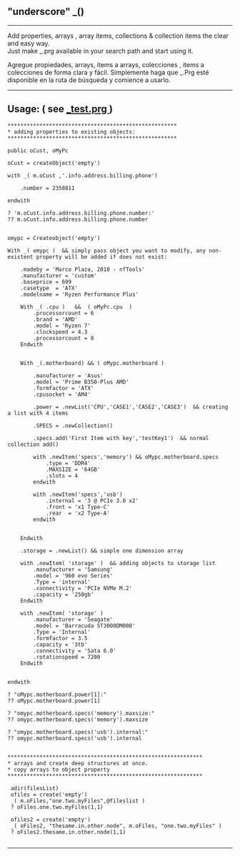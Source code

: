   
## "underscore" \_() 

********************************

Add properties, arrays , array items, collections & collection items the clear and easy way.  
Just make \_.prg available in your search path and start using it.  

Agregue propiedades, arrays, items a arrays, colecciones , items a colecciones de forma clara y fácil.
Simplemente haga que \_.Prg esté disponible en la ruta de búsqueda y comience a usarlo.  

**********************************
<a id='en'></a>
## Usage: ( see <a href='https://github.com/nftools/underscore/blob/master/_Test.prg'> \_test.prg </a>)

```
*****************************************************
* adding properties to existing objects:
*****************************************************

public oCust, oMyPc

oCust = createObject('empty')

with _( m.oCust ,'.info.address.billing.phone')

	.number = 2358811
	
endwith

? 'm.oCust.info.address.billing.phone.number:'
?? m.oCust.info.address.billing.phone.number


omypc = Createobject('empty')

With _( omypc )  && simply pass object you want to modify, any non-existent property will be added if does not exist:

	.madeby = 'Marco Plaza, 2018 - nfTools'
	.manufacturer = 'custom'
	.baseprice = 699
	.casetype  = 'ATX'
	.modelname = 'Ryzen Performance Plus'

	With _( .cpu )   &&  ( oMyPc.cpu  ) 
		.processorcount = 6
		.brand = 'AMD'
		.model = 'Ryzen 7'
		.clockspeed = 4.3
		.processorcount = 8
	Endwith


	With _(.motherboard) && ( oMypc.motherboard )

		.manufacturer = 'Asus'
		.model = 'Prime B350-Plus AMD'
		.formfactor = 'ATX'
		.cpusocket = 'AM4'

		.power = .newList('CPU','CASE1','CASE2','CASE3')  && creating a list with 4 items

		.SPECS = .newCollection()
		
		.specs.add('First Item with key','testKey1')  && normal collection add()
		
		with .newItem('specs','memory') && oMypc.motherboard.specs
			.type = 'DDR4'
			.MAXSIZE = '64GB'
			.slots = 4
		endwith
		
		with .newItem('specs','usb')
			.internal = '3 @ PCIe 3.0 x2'
			.front = 'x1 Type-C'
			.rear  = 'x2 Type-A'
		endwith
		

	Endwith

	.storage = .newList() && simple one dimension array
	
	with .newItem( 'storage' )  && adding objects to storage list
		.manufacturer = 'Samsung'
		.model = '960 evo Series'
		.Type = 'internal'
		.connectivity = 'PCIe NVMe M.2'
		.capacity = '250gb'
	Endwith

	with .newItem( 'storage' )
		.manufacturer = 'Seagate'
		.model = 'Barracuda ST3000DM008'
		.Type = 'Internal'
		.formfactor = 3.5
		.capacity = '3tb'
		.connectivity = 'Sata 6.0'
		.rotationspeed = 7200
	Endwith


endwith

? "oMypc.motherboard.power[1]:"
?? oMypc.motherboard.power[1]

? "omypc.motherboard.specs('memory').maxsize:"
?? omypc.motherboard.specs('memory').maxsize

? "omypc.motherboard.specs('usb').internal:"
?? omypc.motherboard.specs('usb').internal


*************************************************************
* arrays and create deep structures at once. 
* copy arrays to object property 
*************************************************************

 adir(filesList)
 ofiles = create('empty')
 _( m.oFiles,"one.two.myFiles",@fileslist )
 ? oFiles.one.two.myFiles(1,1)

 ofiles2 = create('empty')
 _( oFiles2, "thesame.in.other.node", m.oFiles, "one.two.myFiles" )
 ? oFiles2.thesame.in.other.node(1,1)


```



**************************************************************
